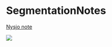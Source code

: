 # SegmentationNotes


[Nysjo note](https://github.com/freyakniglty/SegmentationNotes/blob/master/Nysjo_note.md)

![](http://latex.codecogs.com/gif.latex?{{e}_{ij}}={{v}_{a}}^{T}\tanh%20({{W}_{a}}{{s}_{i-1}}+{{U}_{a}}{{h}_{j}}))  

